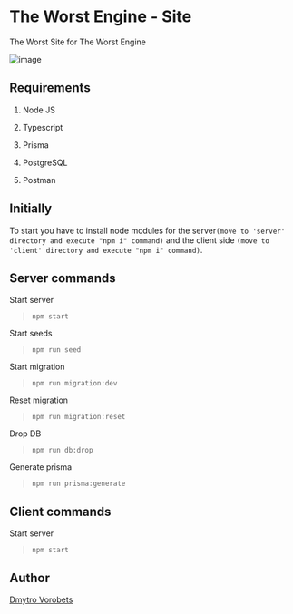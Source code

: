 # The Worst Engine - Site

The Worst Site for The Worst Engine

![image](https://user-images.githubusercontent.com/82779713/216073596-ea24ec1b-bf64-4231-881e-d909341b5522.png)

## Requirements
1. Node JS

2. Typescript

3. Prisma

4. PostgreSQL

5. Postman

## Initially

To start you have to install node modules for the server`(move to 'server' directory and execute "npm i" command)` and the client side `(move to 'client' directory and execute "npm i" command)`.

## Server commands

Start server
>`npm start`

Start seeds
>`npm run seed`

Start migration
>`npm run migration:dev`

Reset migration
>`npm run migration:reset`

Drop DB
>`npm run db:drop`

Generate prisma
>`npm run prisma:generate`

## Client commands

Start server
>`npm start`

## Author
[Dmytro Vorobets](https://github.com/Parasik72)